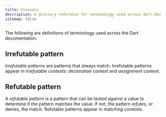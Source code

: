 ```yaml
---
title: Glossary
description: A glossary reference for terminology used across dart.dev.
sitemap: false
---
```


The following are definitions of terminology used across the Dart documentation.

## Irrefutable pattern

_Irrefutable patterns_ are patterns that always match. 
Irrefutable patterns appear in _irrefutable contexts_: 
_declaration context_ and _assignment context_.

## Refutable pattern

A _refutable pattern_ is a pattern that can be tested against a value to
determine if the pattern matches the value. 
If not, the pattern _refutes_, or denies, the match.
Refutable patterns appear in _matching contexts_.

